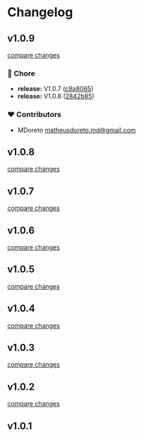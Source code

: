 # Changelog


## v1.0.9

[compare changes](https://github.com/mdoreto/d-naive/compare/v1.0.7...v1.0.9)

### 🏡 Chore

- **release:** V1.0.7 ([c9a8065](https://github.com/mdoreto/d-naive/commit/c9a8065))
- **release:** V1.0.8 ([2842b85](https://github.com/mdoreto/d-naive/commit/2842b85))

### ❤️ Contributors

- MDoreto <matheusdoreto.md@gmail.com>

## v1.0.8

[compare changes](https://github.com/mdoreto/d-naive/compare/v1.0.7...v1.0.8)

## v1.0.7

[compare changes](https://github.com/mdoreto/d-naive/compare/v1.0.6...v1.0.7)

## v1.0.6

[compare changes](https://github.com/mdoreto/d-naive/compare/v1.0.5...v1.0.6)

## v1.0.5

[compare changes](https://github.com/mdoreto/d-naive/compare/v1.0.4...v1.0.5)

## v1.0.4

[compare changes](https://github.com/mdoreto/d-naive/compare/v1.0.3...v1.0.4)

## v1.0.3

[compare changes](https://github.com/mdoreto/d-naive/compare/v1.0.2...v1.0.3)

## v1.0.2

[compare changes](https://github.com/mdoreto/d-naive/compare/v1.0.1...v1.0.2)

## v1.0.1

